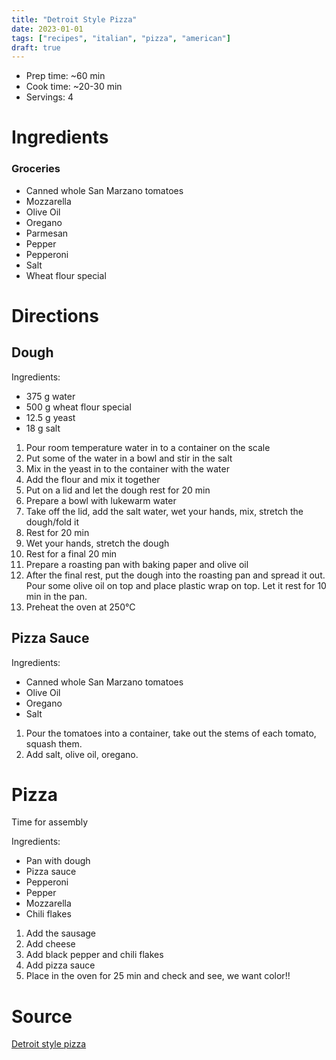 ```yaml
---
title: "Detroit Style Pizza"
date: 2023-01-01
tags: ["recipes", "italian", "pizza", "american"]
draft: true
---
```


- Prep time: ~60 min
- Cook time: ~20-30 min
- Servings: 4

# Ingredients

### Groceries

- Canned whole San Marzano tomatoes
- Mozzarella
- Olive Oil
- Oregano
- Parmesan
- Pepper
- Pepperoni
- Salt
- Wheat flour special

# Directions

## Dough

Ingredients:
- 375 g water
- 500 g wheat flour special
- 12.5 g yeast
- 18 g salt

1. Pour room temperature water in to a container on the scale
2. Put some of the water in a bowl and stir in the salt
3. Mix in the yeast in to the container with the water
4. Add the flour and mix it together
5. Put on a lid and let the dough rest for 20 min
6. Prepare a bowl with lukewarm water
7. Take off the lid, add the salt water, wet your hands, mix, stretch the dough/fold it
8. Rest for 20 min
9. Wet your hands, stretch the dough
10. Rest for a final 20 min
11. Prepare a roasting pan with baking paper and olive oil
12. After the final rest, put the dough into the roasting pan and spread it out. Pour 
some olive oil on top and place plastic wrap on top. Let it rest for 10 min in the pan.
13. Preheat the oven at 250°C

## Pizza Sauce

Ingredients:
- Canned whole San Marzano tomatoes
- Olive Oil
- Oregano
- Salt

1. Pour the tomatoes into a container, take out the stems of each tomato, squash them.
2. Add salt, olive oil, oregano.

# Pizza

Time for assembly

Ingredients:
- Pan with dough
- Pizza sauce
- Pepperoni
- Pepper
- Mozzarella
- Chili flakes

1. Add the sausage
2. Add cheese
3. Add black pepper and chili flakes
4. Add pizza sauce
5. Place in the oven for 25 min and check and see, we want color!!


# Source

[Detroit style pizza](https://www.youtube.com/watch?v=gXjqNU3VGdY)
